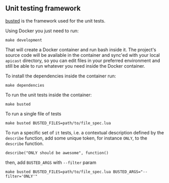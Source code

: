 ## Unit testing framework

[busted](https://github.com/Olivine-Labs/busted) is the framework used for the unit tests.

Using Docker you just need to run:
```shell
make development
```

That will create a Docker container and run bash inside it. The project's source
code will be available in the container and sync'ed with your local `apicast`
directory, so you can edit files in your preferred environment and still be able
to run whatever you need inside the Docker container.

To install the dependencies inside the container run:
```shell
make dependencies
```

To run the unit tests inside the container:
```shell
make busted
```

To run a single file of tests

```shell
make busted BUSTED_FILES=path/to/file_spec.lua
```

To run a specific set of `it` tests, i.e. a contextual description defined
by the `describe` function, add some unique token, for instance `ONLY`, to the `describe` function.

```
describe("ONLY should be awesome", function()
```

then, add `BUSTED_ARGS` with `--filter` param

```shell
make busted BUSTED_FILES=path/to/file_spec.lua BUSTED_ARGS="--filter='ONLY'"
```
